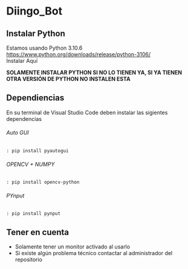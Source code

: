 ﻿# Diingo_Bot

## Instalar Python
Estamos usando Python 3.10.6 <br>
https://www.python.org/downloads/release/python-3106/ <br>
Instalar Aquí <br>

**SOLAMENTE INSTALAR PYTHON SI NO LO TIENEN YA, SI YA TIENEN OTRA VERSIÓN DE PYTHON NO INSTALEN ESTA**

## Dependiencias
En su terminal de Visual Studio Code deben instalar las sigientes dependencias

###### Auto GUI
```
: pip install pyautogui
```

###### OPENCV + NUMPY
```
: pip install opencv-python
```

###### PYnput
```
: pip install pynput
```

## Tener en cuenta
- Solamente tener un monitor activado al usarlo
- Si existe algún problema técnico contactar al administrador del repositorio
